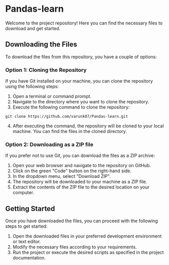 # Pandas-learn

Welcome to the project repository! Here you can find the necessary files to download and get started.

## Downloading the Files

To download the files from this repository, you have a couple of options:

### Option 1: Cloning the Repository

If you have Git installed on your machine, you can clone the repository using the following steps:

1. Open a terminal or command prompt.
2. Navigate to the directory where you want to clone the repository.
3. Execute the following command to clone the repository:

`git clone https://github.com/varunk07/Pandas-learn.git`


4. After executing the command, the repository will be cloned to your local machine. You can find the files in the cloned directory.

### Option 2: Downloading as a ZIP file

If you prefer not to use Git, you can download the files as a ZIP archive:

1. Open your web browser and navigate to the repository on GitHub.
2. Click on the green "Code" button on the right-hand side.
3. In the dropdown menu, select "Download ZIP".
4. The repository will be downloaded to your machine as a ZIP file.
5. Extract the contents of the ZIP file to the desired location on your computer.

## Getting Started

Once you have downloaded the files, you can proceed with the following steps to get started:

1. Open the downloaded files in your preferred development environment or text editor.
2. Modify the necessary files according to your requirements.
3. Run the project or execute the desired scripts as specified in the project documentation.

